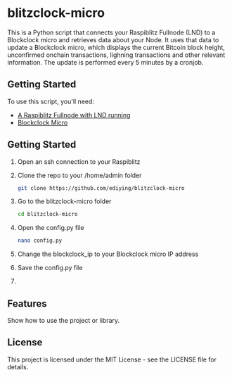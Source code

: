 # blitzclock-micro

This is a Python script that connects your Raspiblitz Fullnode (LND) to a Blockclock micro and retrieves data about your Node. It uses that data to update a Blockclock micro, which displays the current Bitcoin block height, unconfirmed onchain transactions, lighning transactions and other relevant information. The update is performed every 5 minutes by a cronjob.

## Getting Started

To use this script, you'll need:

+ [A Raspiblitz Fullnode with LND running](https://github.com/rootzoll/raspiblitz)
+ [Blockclock Micro](https://blockclockmicro.com)


## Getting Started

1. Open an ssh connection to your Raspiblitz

2. Clone the repo to your /home/admin folder
   ```sh
   git clone https://github.com/ediying/blitzclock-micro
   ```
3. Go to the blitzclock-micro folder
   ```sh
   cd blitzclock-micro
   ```
4. Open the config.py file
   ```sh
   nano config.py
   ```
5. Change the blockclock_ip to your Blockclock micro IP address

6. Save the config.py file

7.  
   


## Features

Show how to use the project or library.
    
## License

This project is licensed under the MIT License - see the LICENSE file for details.
